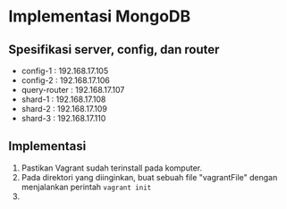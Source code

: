 # Implementasi MongoDB

## Spesifikasi server, config, dan router
- config-1     : 192.168.17.105
- config-2     : 192.168.17.106
- query-router : 192.168.17.107
- shard-1      : 192.168.17.108
- shard-2      : 192.168.17.109
- shard-3      : 192.168.17.110

## Implementasi
1. Pastikan Vagrant sudah terinstall pada komputer.
2. Pada direktori yang diinginkan, buat sebuah file "vagrantFile" dengan menjalankan perintah `vagrant init`
3. 
